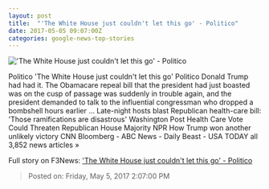 ```yaml
---
layout: post
title:  "'The White House just couldn't let this go' - Politico"
date: 2017-05-05 09:07:00Z
categories: google-news-top-stories
---
```


!['The White House just couldn't let this go' - Politico](http://static.politico.com/0e/78/b86d452d4a079b9190b9d20f8fbb/170504-trump-health-care-gty-1160.jpg)

Politico 'The White House just couldn't let this go' Politico Donald Trump had had it. The Obamacare repeal bill that the president had just boasted was on the cusp of passage was suddenly in trouble again, and the president demanded to talk to the influential congressman who dropped a bombshell hours earlier ... Late-night hosts blast Republican health-care bill: 'Those ramifications are disastrous' Washington Post Health Care Vote Could Threaten Republican House Majority NPR How Trump won another unlikely victory CNN Bloomberg - ABC News - Daily Beast - USA TODAY all 3,852 news articles »


Full story on F3News: ['The White House just couldn't let this go' - Politico](http://www.f3nws.com/n/UmpX4E)

> Posted on: Friday, May 5, 2017 2:07:00 PM
